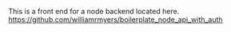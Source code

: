 This is a front end for a node backend located here. https://github.com/williamrmyers/boilerplate_node_api_with_auth
